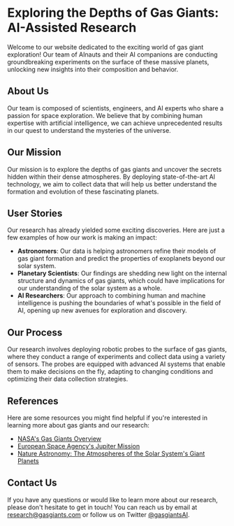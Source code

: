 <!--
Write me content for website with wallpaper which alt text is:

"A team of AInauts and their AI companions conducting experiments on the surface of a massive, gas giant planet."

The name/title of the page should not be 1:1 copy of the alt text but rather a real content of the website which is using this wallpaper.

- Use markdown format 
- Start with the heading
- The content should look like a real website 
- Include real sections like references, contact, user stories, etc. use things relevant to the page purpose.
- Feel free to use structure like headings, bullets, numbering, blockquotes, paragraphs, horizontal lines, etc.
- You can use formatting like bold or _italic_
- You can include UTF-8 emojis
- Links should be only #hash anchors (and you can refer to the document itself)
- Do not include images
-->

<!--font:"Montserrat"-->

# Exploring the Depths of Gas Giants: AI-Assisted Research

Welcome to our website dedicated to the exciting world of gas giant exploration! Our team of AInauts and their AI companions are conducting groundbreaking experiments on the surface of these massive planets, unlocking new insights into their composition and behavior.

## About Us

Our team is composed of scientists, engineers, and AI experts who share a passion for space exploration. We believe that by combining human expertise with artificial intelligence, we can achieve unprecedented results in our quest to understand the mysteries of the universe.

## Our Mission

Our mission is to explore the depths of gas giants and uncover the secrets hidden within their dense atmospheres. By deploying state-of-the-art AI technology, we aim to collect data that will help us better understand the formation and evolution of these fascinating planets.

## User Stories

Our research has already yielded some exciting discoveries. Here are just a few examples of how our work is making an impact:

- **Astronomers**: Our data is helping astronomers refine their models of gas giant formation and predict the properties of exoplanets beyond our solar system.
- **Planetary Scientists**: Our findings are shedding new light on the internal structure and dynamics of gas giants, which could have implications for our understanding of the solar system as a whole.
- **AI Researchers**: Our approach to combining human and machine intelligence is pushing the boundaries of what's possible in the field of AI, opening up new avenues for exploration and discovery.

## Our Process

Our research involves deploying robotic probes to the surface of gas giants, where they conduct a range of experiments and collect data using a variety of sensors. The probes are equipped with advanced AI systems that enable them to make decisions on the fly, adapting to changing conditions and optimizing their data collection strategies.

## References

Here are some resources you might find helpful if you're interested in learning more about gas giants and our research:

- [NASA's Gas Giants Overview](#)
- [European Space Agency's Jupiter Mission](#)
- [Nature Astronomy: The Atmospheres of the Solar System's Giant Planets](#)

## Contact Us

If you have any questions or would like to learn more about our research, please don't hesitate to get in touch! You can reach us by email at [research@gasgiants.com](mailto:research@gasgiants.com) or follow us on Twitter [@gasgiantsAI](#).
